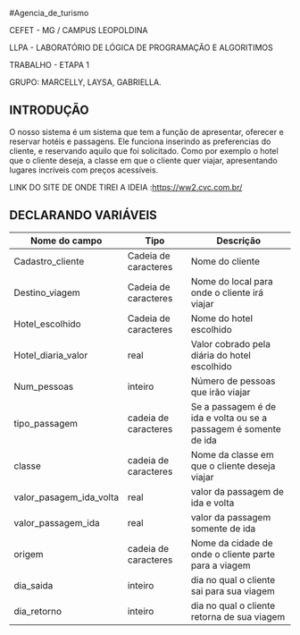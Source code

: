 #Agencia_de_turismo

CEFET - MG / CAMPUS LEOPOLDINA

LLPA - LABORATÓRIO DE LÓGICA DE PROGRAMAÇÃO E ALGORITIMOS 

TRABALHO - ETAPA 1

GRUPO: MARCELLY, LAYSA, GABRIELLA.

## INTRODUÇÃO 

 O nosso sistema é um sistema que tem a função de apresentar, oferecer e reservar hotéis e passagens. Ele funciona inserindo as preferencias do cliente, e reservando aquilo que foi solicitado. Como por exemplo o hotel que o cliente deseja, a classe em que o cliente quer viajar, apresentando lugares incríveis com preços acessíveis.
 
LINK DO SITE DE ONDE TIREI A IDEIA :https://ww2.cvc.com.br/

 ## DECLARANDO VARIÁVEIS 
 
 | Nome do campo |  Tipo  | Descrição |
 | ------------- |  ----  | --------- |
 Cadastro_cliente| Cadeia de caracteres | Nome do cliente
 Destino_viagem | Cadeia de caracteres | Nome do local para onde o cliente irá viajar
 Hotel_escolhido | Cadeia de caracteres | Nome do hotel escolhido 
 Hotel_diaria_valor | real | Valor cobrado pela diária do hotel escolhido
 Num_pessoas | inteiro | Número de pessoas que irão viajar
 tipo_passagem | cadeia de caracteres | Se a passagem é de ida e volta ou se a passagem é somente de ida
 classe | cadeia de caracteres | Nome da classe em que o cliente deseja viajar
 valor_pasagem_ida_volta | real | valor da passagem de ida e volta
 valor_passagem_ida | real | valor da passagem somente de ida
 origem | cadeia de caracteres | Nome da cidade de onde o cliente parte para a viagem 
 dia_saida | inteiro | dia no qual o cliente sai para sua viagem
 dia_retorno | inteiro | dia no qual o cliente retorna de sua viagem
 

